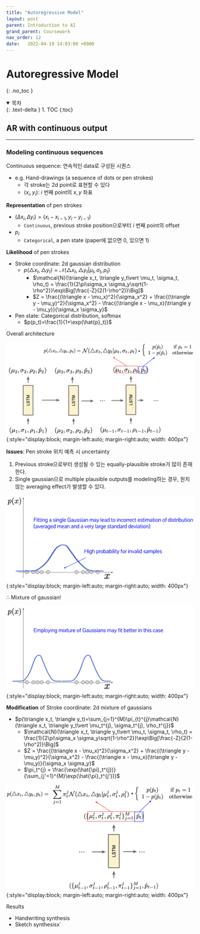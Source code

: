 ```yaml
---
title: "Autoregressive Model"
layout: post
parent: Introduction to AI
grand_parent: Coursework
nav_order: 12
date:   2022-04-19 14:03:00 +0900
---
```

# Autoregressive Model
{: .no_toc }

<details open markdown="block">
  <summary>
    목차
  </summary>
  {: .text-delta }
1. TOC
{:toc}
</details>

## AR with continuous output
---

### Modeling continuous sequences
Continuous sequence: 연속적인 data로 구성된 시퀀스
- e.g. Hand-drawings (a sequence of dots or pen strokes)
  - 각 stroke는 2d point로 표현할 수 있다
  - $(x_i, y_i):$ $i$ 번째 point의 $x, y$ 좌표

**Representation** of pen strokes
- $(\Delta x_i, \Delta y_i) = (x_i - x_{i-1}, y_i - y_{i-1})$
  - `Continuous`, previous stroke position으로부터 $i$ 번째 point의 offset
- $p_i$ 
  - `Categorical`, a pen state (paper에 없으면 0, 있으면 1)

**Likelihood** of pen strokes
- Stroke coordinate: 2d gaussian distribution
  - $p(\triangle x_t, \triangle y_t)=\mathcal{N}(\triangle x_t, \triangle y_t\vert \mu_t, \sigma_t, \rho_t)$
    - $\mathcal{N}(\triangle x_t, \triangle y_t\vert \mu_t, \sigma_t, \rho_t) = \frac{1}{2\pi\sigma_x \sigma_y\sqrt{1-\rho^2}}\exp\Big[\frac{-Z}{2(1-\rho^2)}\Big]$
    - $Z = \frac{(\triangle x - \mu_x)^2}{\sigma_x^2} + \frac{(\triangle y - \mu_y)^2}{\sigma_x^2} - \frac{(\triangle x - \mu_x)(\triangle y - \mu_y)}{\sigma_x \sigma_y}$
- Pen state: Categorical distribution, softmax
  - $p(p_t)=\frac{1}{1+\exp(\hat{p}_t)}$

Overall architecture

![ar_1](../../../assets/images/2022-04-20-image-1.png){:style="display:block; margin-left:auto; margin-right:auto; width: 400px"}

**Issues**: Pen stroke 위치 예측 시 uncertainty
1. Previous stroke으로부터 생성될 수 있는 equally-plausible stroke가 많이 존재한다.
2. Single gaussian으로 multiple plausible outputs를 modeling하는 경우, 원치 않는 averaging effect가 발생할 수 있다. 

![ar_2](../../../assets/images/2022-04-20-image-2.png){:style="display:block; margin-left:auto; margin-right:auto; width: 400px"}

$\therefore$ Mixture of gaussian!

![ar_3](../../../assets/images/2022-04-20-image-3.png){:style="display:block; margin-left:auto; margin-right:auto; width: 400px"}

**Modification** of Stroke coordinate: 2d mixture of gaussians
- $p(\triangle x_t, \triangle y_t)=\sum_{j=1}^{M}\pi_{t}^{j}\mathcal{N}(\triangle x_t, \triangle y_t\vert \mu_t^{j}, \sigma_t^{j}, \rho_t^{j})$
  - $\mathcal{N}(\triangle x_t, \triangle y_t\vert \mu_t, \sigma_t, \rho_t) = \frac{1}{2\pi\sigma_x \sigma_y\sqrt{1-\rho^2}}\exp\Big[\frac{-Z}{2(1-\rho^2)}\Big]$
  - $Z = \frac{(\triangle x - \mu_x)^2}{\sigma_x^2} + \frac{(\triangle y - \mu_y)^2}{\sigma_x^2} - \frac{(\triangle x - \mu_x)(\triangle y - \mu_y)}{\sigma_x \sigma_y}$
  - $\pi_t^{j} = \frac{\exp(\hat{\pi}_t^{j})}{\sum_{j'=1}^{M}\exp(\hat{\pi}_t^{j'})}$

![ar_4](../../../assets/images/2022-04-20-image-4.png){:style="display:block; margin-left:auto; margin-right:auto; width: 400px"}

Results
- Handwriting synthesis
- Sketch synthesisx`